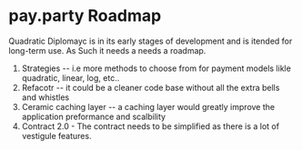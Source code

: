 # pay.party Roadmap

Quadratic Diplomayc is in its early stages of development and is itended for long-term use. As Such it needs a needs a roadmap.

1. Strategies -- i.e more methods to choose from for payment models likle quadratic, linear, log, etc..
2. Refacotr -- it could be a cleaner code base without all the extra bells and whistles
3. Ceramic caching layer -- a caching layer would greatly improve the application preformance and scalbility
4. Contract 2.0 - The contract needs to be simplified as there is a lot of vestigule features. 
